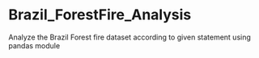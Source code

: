 # Brazil_ForestFire_Analysis
Analyze the Brazil Forest fire dataset according to given statement using pandas module
